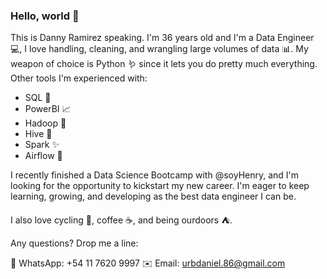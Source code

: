 ### Hello, world 👋

This is Danny Ramirez speaking. I'm 36 years old and I'm a Data Engineer 💻, I love handling, cleaning, and wrangling large volumes of data 📊. My weapon of choice is Python 🪱 since it lets you do pretty much everything. Other tools I'm experienced with:

- SQL 📅
- PowerBI 📈
- Hadoop 🐘
- Hive 🐝
- Spark ✨
- Airflow 💨

I recently finished a Data Science Bootcamp with @soyHenry, and I'm looking for the opportunity to kickstart my new career. I'm eager to keep learning, growing, and developing as the best data engineer I can be.

I also love cycling 🚵, coffee ☕️, and being ourdoors ⛺️.

Any questions? Drop me a line:

📲 WhatsApp: +54 11 7620 9997
✉️ Email: urbdaniel.86@gmail.com

<!--
**urbdaniel86/urbdaniel86** is a ✨ _special_ ✨ repository because its `README.md` (this file) appears on your GitHub profile.

Here are some ideas to get you started:

- 🔭 I’m currently working on ...
- 🌱 I’m currently learning ...
- 👯 I’m looking to collaborate on ...
- 🤔 I’m looking for help with ...
- 💬 Ask me about ...
- 📫 How to reach me: ...
- 😄 Pronouns: ...
- ⚡ Fun fact: ...
-->
